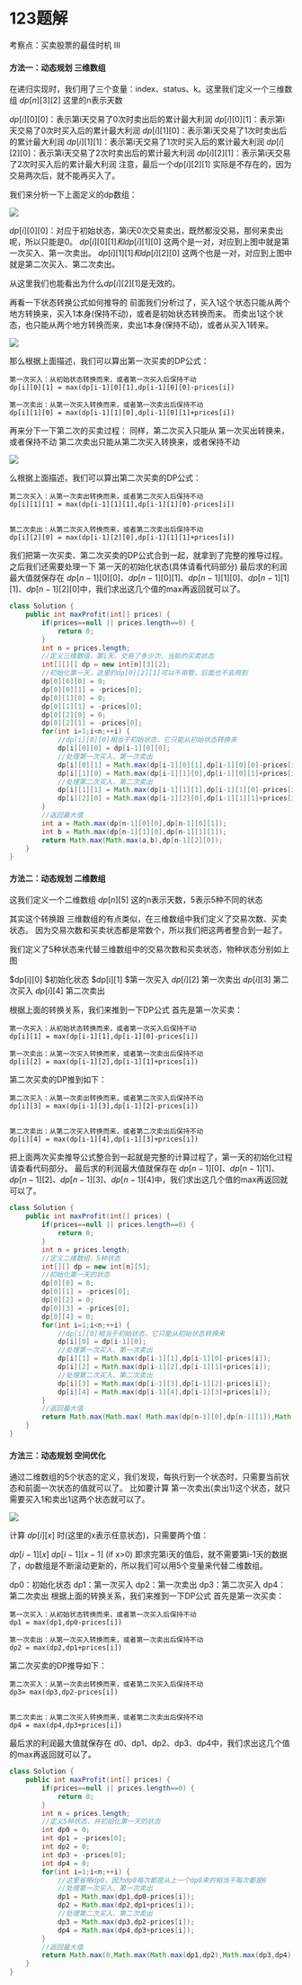 # 123题解
考察点：买卖股票的最佳时机 III

#### 方法一：动态规划 三维数组

在递归实现时，我们用了三个变量：index、status、k。这里我们定义一个三维数组
$dp[n][3][2]$ 这里的n表示天数

$dp[i][0][0]$：表示第i天交易了0次时卖出后的累计最大利润
$dp[i][0][1]$：表示第i天交易了0次时买入后的累计最大利润
$dp[i][1][0]$：表示第i天交易了1次时卖出后的累计最大利润
$dp[i][1][1]$：表示第i天交易了1次时买入后的累计最大利润
$dp[i][2][0]$：表示第i天交易了2次时卖出后的累计最大利润
$dp[i][2][1]$：表示第i天交易了2次时买入后的累计最大利润
注意，最后一个$dp[i][2][1]$ 实际是不存在的，因为交易两次后，就不能再买入了。

我们来分析一下上面定义的dp数组：

![](https://pic.leetcode-cn.com/f11fe32b226215bf37e7704b55ac184a98905033951755b8232fdccd2ad56973-4.jpg)

$dp[i][0][0]$：对应于初始状态，第i天0次交易卖出，既然都没交易，那何来卖出呢，所以只能是0。
$dp[i][0][1]和dp[i][1][0]$ 这两个是一对，对应到上图中就是第一次买入、第一次卖出。
$dp[i][1][1]和dp[i][2][0]$ 这两个也是一对，对应到上图中就是第二次买入、第二次卖出。

从这里我们也能看出为什么$dp[i][2][1]$是无效的。

再看一下状态转换公式如何推导的
前面我们分析过了，买入1这个状态只能从两个地方转换来，买入1本身(保持不动)，或者是初始状态转换而来。
而卖出1这个状态，也只能从两个地方转换而来，卖出1本身(保持不动)，或者从买入1转来。

![](https://pic.leetcode-cn.com/9afe05eaf8cdfd9db0c505e1a4c36f21cac4f10e37cfb76c0cad575094eff612-5.jpg)

那么根据上面描述，我们可以算出第一次买卖的DP公式：

```
第一次买入：从初始状态转换而来，或者第一次买入后保持不动
dp[i][0][1] = max(dp[i-1][0][1],dp[i-1][0][0]-prices[i])

第一次卖出：从第一次买入转换而来，或者第一次卖出后保持不动
dp[i][1][0] = max(dp[i-1][1][0],dp[i-1][0][1]+prices[i])
```

再来分下一下第二次的买卖过程：
同样，第二次买入只能从 第一次买出转换来，或者保持不动
第二次卖出只能从第二次买入转换来，或者保持不动

![](https://pic.leetcode-cn.com/fe39e1fd05038b159679b5a014a65583495e34ff96227d1bae775ccc9742531d-6.jpg)

么根据上面描述，我们可以算出第二次买卖的DP公式：

```
第二次买入：从第一次卖出转换而来，或者第二次买入后保持不动
dp[i][1][1] = max(dp[i-1][1][1],dp[i-1][1][0]-prices[i])


第二次卖出：从第二次买入转换而来，或者第二次卖出后保持不动
dp[i][2][0] = max(dp[i-1][2][0],dp[i-1][1][1]+prices[i])
```

我们把第一次买卖、第二次买卖的DP公式合到一起，就拿到了完整的推导过程。
之后我们还需要处理一下 第一天的初始化状态(具体请看代码部分)
最后求的利润最大值就保存在 $dp[n-1][0][0]$、$dp[n-1][0][1]$、$dp[n-1][1][0]$、$dp[n-1][1][1]$、$dp[n-1][2][0]$中，我们求出这几个值的max再返回就可以了。

```java
class Solution {
    public int maxProfit(int[] prices) {
        if(prices==null || prices.length==0) {
            return 0;
        }
        int n = prices.length;
        //定义三维数组，第i天、交易了多少次、当前的买卖状态
        int[][][] dp = new int[n][3][2];
        //初始化第一天，这里的dp[0][2][1]可以不用管，后面也不会用到   
        dp[0][0][0] = 0;
        dp[0][0][1] = -prices[0];
        dp[0][1][0] = 0;
        dp[0][1][1] = -prices[0];
        dp[0][2][0] = 0;
        dp[0][2][1] = -prices[0];
        for(int i=1;i<n;++i) {
            //dp[i][0][0]相当于初始状态，它只能从初始状态转换来
            dp[i][0][0] = dp[i-1][0][0];
            //处理第一次买入、第一次卖出
            dp[i][0][1] = Math.max(dp[i-1][0][1],dp[i-1][0][0]-prices[i]);
            dp[i][1][0] = Math.max(dp[i-1][1][0],dp[i-1][0][1]+prices[i]);
            //处理第二次买入、第二次卖出
            dp[i][1][1] = Math.max(dp[i-1][1][1],dp[i-1][1][0]-prices[i]);
            dp[i][2][0] = Math.max(dp[i-1][2][0],dp[i-1][1][1]+prices[i]);
        }
        //返回最大值
        int a = Math.max(dp[n-1][0][0],dp[n-1][0][1]);
        int b = Math.max(dp[n-1][1][0],dp[n-1][1][1]);
        return Math.max(Math.max(a,b),dp[n-1][2][0]);
    }
}
```

#### 方法二：动态规划 二维数组

这我们定义一个二维数组 $dp[n$][5]
这的n表示天数，5表示5种不同的状态

其实这个转换跟 三维数组的有点类似，在三维数组中我们定义了交易次数、买卖状态。 因为交易次数和买卖状态都是常数个，所以我们把这两者整合到一起了。

我们定义了5种状态来代替三维数组中的交易次数和买卖状态，物种状态分别如上图

$dp[i][0] $初始化状态
$dp[i][1] $第一次买入
$dp[i][2]$ 第一次卖出
$dp[i][3]$ 第二次买入
$dp[i][4]$ 第二次卖出

根据上面的转换关系，我们来推到一下DP公式
首先是第一次买卖：

```
第一次买入：从初始状态转换而来，或者第一次买入后保持不动
dp[i][1] = max(dp[i-1][1],dp[i-1][0]-prices[i])
            
第一次卖出：从第一次买入转换而来，或者第一次卖出后保持不动
dp[i][2] = max(dp[i-1][2],dp[i-1][1]+prices[i])
```

第二次买卖的DP推到如下：

```
第二次买入：从第一次卖出转换而来，或者第二次买入后保持不动
dp[i][3] = max(dp[i-1][3],dp[i-1][2]-prices[i])


第二次卖出：从第二次买入转换而来，或者第二次卖出后保持不动
dp[i][4] = max(dp[i-1][4],dp[i-1][3]+prices[i])
```

把上面两次买卖推导公式整合到一起就是完整的计算过程了，第一天的初始化过程请查看代码部分。
最后求的利润最大值就保存在 $dp[n-1][0]$、$dp[n-1][1]$、$dp[n-1][2]$、$dp[n-1][3]$、$dp[n-1][4]$中，我们求出这几个值的max再返回就可以了。

```java
class Solution {
    public int maxProfit(int[] prices) {
        if(prices==null || prices.length==0) {
            return 0;
        }
        int n = prices.length;
        //定义二维数组，5种状态  
        int[][] dp = new int[n][5];
        //初始化第一天的状态
        dp[0][0] = 0;
        dp[0][1] = -prices[0];
        dp[0][2] = 0;
        dp[0][3] = -prices[0];
        dp[0][4] = 0;
        for(int i=1;i<n;++i) {
            //dp[i][0]相当于初始状态，它只能从初始状态转换来
            dp[i][0] = dp[i-1][0];
            //处理第一次买入、第一次卖出
            dp[i][1] = Math.max(dp[i-1][1],dp[i-1][0]-prices[i]);
            dp[i][2] = Math.max(dp[i-1][2],dp[i-1][1]+prices[i]);
            //处理第二次买入、第二次卖出
            dp[i][3] = Math.max(dp[i-1][3],dp[i-1][2]-prices[i]);
            dp[i][4] = Math.max(dp[i-1][4],dp[i-1][3]+prices[i]);
        }
        //返回最大值
        return Math.max(Math.max( Math.max(dp[n-1][0],dp[n-1][1]),Math.max(dp[n-1][2],dp[n-1][3]) ),dp[n-1][4]);
    }
}
```

#### 方法三：动态规划 空间优化

通过二维数组的5个状态的定义，我们发现，每执行到一个状态时，只需要当前状态和前面一次状态的值就可以了。
比如要计算 第一次卖出(卖出1)这个状态，就只需要买入1和卖出1这两个状态就可以了。

![](https://pic.leetcode-cn.com/46352fb0cfe9ab12776bc98d2ebdeaf730854ed4d7da64e83d9eeea1766a3009-8.jpg)

计算 $dp[i][x]$ 时(这里的x表示任意状态)，只需要两个值：

$dp[i-1][x]$
$dp[i-1][x-1]$ (if x>0)
即求完第i天的值后，就不需要第i-1天的数据了，dp数组是不断滚动更新的，所以我们可以用5个变量来代替二维数组。

dp0：初始化状态
dp1：第一次买入
dp2：第一次卖出
dp3：第二次买入
dp4：第二次卖出
根据上面的转换关系，我们来推到一下DP公式
首先是第一次买卖：

```
第一次买入：从初始状态转换而来，或者第一次买入后保持不动
dp1 = max(dp1,dp0-prices[i])
            
第一次卖出：从第一次买入转换而来，或者第一次卖出后保持不动
dp2 = max(dp2,dp1+prices[i])
```

第二次买卖的DP推导如下：

```
第二次买入：从第一次卖出转换而来，或者第二次买入后保持不动
dp3= max(dp3,dp2-prices[i])


第二次卖出：从第二次买入转换而来，或者第二次卖出后保持不动
dp4 = max(dp4,dp3+prices[i])
```

最后求的利润最大值就保存在 d0、dp1、dp2、dp3、dp4中，我们求出这几个值的max再返回就可以了。

```java
class Solution {
    public int maxProfit(int[] prices) {
        if(prices==null || prices.length==0) {
            return 0;
        }
        int n = prices.length;
        //定义5种状态，并初始化第一天的状态
        int dp0 = 0;
        int dp1 = -prices[0];
        int dp2 = 0;
        int dp3 = -prices[0];
        int dp4 = 0;
        for(int i=1;i<n;++i) {
            //这里省略dp0，因为dp0每次都是从上一个dp0来的相当于每次都是0
            //处理第一次买入、第一次卖出
            dp1 = Math.max(dp1,dp0-prices[i]);
            dp2 = Math.max(dp2,dp1+prices[i]);
            //处理第二次买入、第二次卖出
            dp3 = Math.max(dp3,dp2-prices[i]);
            dp4 = Math.max(dp4,dp3+prices[i]);
        }
        //返回最大值
        return Math.max(0,Math.max(Math.max(dp1,dp2),Math.max(dp3,dp4)));
    }
}
```

